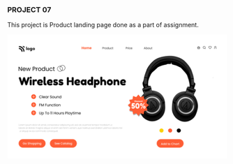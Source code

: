 ### PROJECT 07

This project is Product landing page done as a part of assignment.

![Project 01 Image](./7.png)
